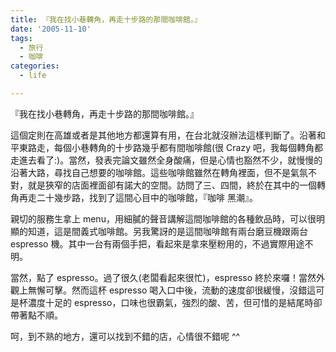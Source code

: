 ```yaml
---
title: 『我在找小巷轉角，再走十步路的那間咖啡館。』
date: '2005-11-10'
tags:
  - 旅行
  - 咖啡
categories:
  - life

---
```

『我在找小巷轉角，再走十步路的那間咖啡館。』  
  
這個定則在高雄或者是其他地方都還算有用，在台北就沒辦法這樣判斷了。沿著和平東路走，每個小巷轉角的十步路幾乎都有間咖啡館(很 Crazy 吧，我每個轉角都走進去看了:)。當然，發表完論文雖然全身酸痛，但是心情也豁然不少，就慢慢的沿著大路，尋找自己想要的咖啡館。這些咖啡館雖然在轉角裡面，但不是氣氛不對，就是狹窄的店面裡面卻有諾大的空間。訪問了三、四間，終於在其中的一個轉角再走二十幾步路，找到了這間心目中的咖啡館，『咖啡 黑潮』。  
  
親切的服務生拿上 menu，用細膩的聲音講解這間咖啡館的各種飲品時，可以很明顯的知道，這是間義式咖啡館。另我驚訝的是這間咖啡館有兩台磨豆機跟兩台 espresso 機。其中一台有兩個手把，看起來是拿來壓粉用的，不過實際用途不明。  
  
當然，點了 espresso。過了很久(老闆看起來很忙)，espresso 終於來囉！當然外觀上無懈可擊。然而這杯 espresso 喝入口中後，流動的速度卻很緩慢，沒錯這可是杯濃度十足的 espresso，口味也很霸氣，強烈的酸、苦，但可惜的是結尾時卻帶著點不順。  
  
呵，到不熟的地方，還可以找到不錯的店，心情很不錯呢 ^^